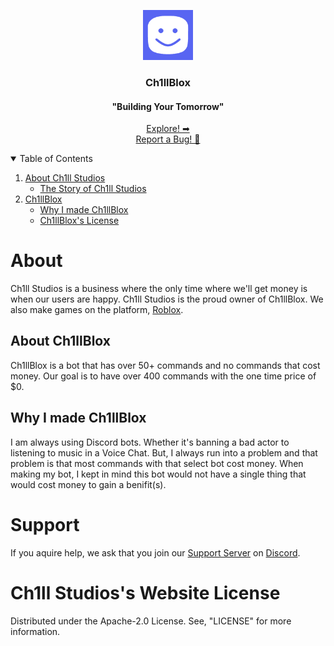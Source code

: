 <!-- Project Logo -->
<p align="center">
 <a href="https://github.com/KingCh1ll/Ch1llBlox">
   <img src="/bot/assets/images/Ch1llBlox.png" alt="Logo" width="80" height="80">
  </a>
   
  <h3 align="center">Ch1llBlox</h3>
  <h4 align="center">"Building Your Tomorrow"</h4>
   
  <p align="center">
   <a href="https://github.com/KingCh1ll/Ch1llBlox">Explore! ➡</a>
   <br>
   <a href="https://github.com/KingCh1ll/Ch1llBlox/issues">Report a Bug! 🐛</a>
 </p>
</p>

<!-- [![E](Image)](Link) -->
   <!-- [![]()]() -->
<!-- Table of Contents -->
<details open="open">
 <summary>Table of Contents</summary>
 <ol>
  <li><a href="#about">About Ch1ll Studios</a>
    <ul>
      <li><a href="#the-story-of-ch1ll-studios">The Story of Ch1ll Studios</a></li>
    </ul>
  </li>
  
  <li><a href="#ch1llblox">Ch1llBlox</a>
    <ul>
      <li><a href="#why-i-made-ch1llblox">Why I made Ch1llBlox</a></li>
      <li><a href="#ch1llbloxs-s-license">Ch1llBlox's License</a></li>
    </ul>
  </li>
 </ol>
</details>
     
<!-- About -->
# About
Ch1ll Studios is a business where the only time where we'll get money is when our users are happy. Ch1ll Studios is the proud owner of Ch1llBlox. We also make games on the platform, [Roblox](https://www.roblox.com).

## About Ch1llBlox
Ch1llBlox is a bot that has over 50+ commands and no commands that cost money. Our goal is to have over 400 commands with the one time price of $0.

## Why I made Ch1llBlox
I am always using Discord bots. Whether it's banning a bad actor to listening to music in a Voice Chat. But, I always run into a problem and that problem is that most commands with that select bot cost money. When making my bot, I kept in mind this bot would not have a single thing that would cost money to gain a benifit(s).

# Support
If you aquire help, we ask that you join our [Support Server](https://discord.gg/PPtzT8Mu3h) on [Discord](https://discord.com).

# Ch1ll Studios's Website License
Distributed under the Apache-2.0 License. See, "LICENSE" for more information.

